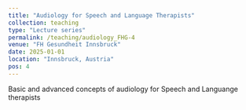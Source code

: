 ```yaml
---
title: "Audiology for Speech and Language Therapists"
collection: teaching
type: "Lecture series"
permalink: /teaching/audiology_FHG-4
venue: "FH Gesundheit Innsbruck"
date: 2025-01-01
location: "Innsbruck, Austria"
pos: 4
---
```


Basic and advanced concepts of audiology for Speech and Languange therapists
